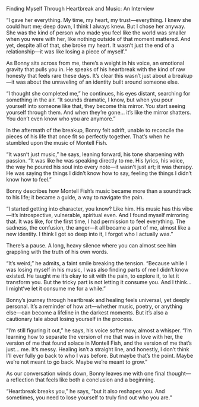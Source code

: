 Finding Myself Through Heartbreak and Music: An Interview

“I gave her everything. My time, my heart, my trust—everything. I knew she could hurt me; deep down, I think I always knew. But I chose her anyway. She was the kind of person who made you feel like the world was smaller when you were with her, like nothing outside of that moment mattered. And yet, despite all of that, she broke my heart. It wasn’t just the end of a relationship—it was like losing a piece of myself.”

As Bonny sits across from me, there’s a weight in his voice, an emotional gravity that pulls you in. He speaks of his heartbreak with the kind of raw honesty that feels rare these days. It’s clear this wasn’t just about a breakup—it was about the unraveling of an identity built around someone else.

“I thought she completed me,” he continues, his eyes distant, searching for something in the air. “It sounds dramatic, I know, but when you pour yourself into someone like that, they become this mirror. You start seeing yourself through them. And when they’re gone… it’s like the mirror shatters. You don’t even know who you are anymore.”

In the aftermath of the breakup, Bonny felt adrift, unable to reconcile the pieces of his life that once fit so perfectly together. That’s when he stumbled upon the music of Montell Fish.

“It wasn’t just music,” he says, leaning forward, his tone sharpening with passion. “It was like he was speaking directly to me. His lyrics, his voice, the way he poured his soul into every note—it wasn’t just art; it was therapy. He was saying the things I didn’t know how to say, feeling the things I didn’t know how to feel.”

Bonny describes how Montell Fish’s music became more than a soundtrack to his life; it became a guide, a way to navigate the pain.

“I started getting into character, you know? Like him. His music has this vibe—it’s introspective, vulnerable, spiritual even. And I found myself mirroring that. It was like, for the first time, I had permission to feel everything. The sadness, the confusion, the anger—it all became a part of me, almost like a new identity. I think I got so deep into it, I forgot who I actually was.”

There’s a pause. A long, heavy silence where you can almost see him grappling with the truth of his own words.

“It’s weird,” he admits, a faint smile breaking the tension. “Because while I was losing myself in his music, I was also finding parts of me I didn’t know existed. He taught me it’s okay to sit with the pain, to explore it, to let it transform you. But the tricky part is not letting it consume you. And I think… I might’ve let it consume me for a while.”

Bonny’s journey through heartbreak and healing feels universal, yet deeply personal. It’s a reminder of how art—whether music, poetry, or anything else—can become a lifeline in the darkest moments. But it’s also a cautionary tale about losing yourself in the process.

“I’m still figuring it out,” he says, his voice softer now, almost a whisper. “I’m learning how to separate the version of me that was in love with her, the version of me that found solace in Montell Fish, and the version of me that’s just… me. It’s messy. Healing isn’t a straight line, and honestly, I don’t think I’ll ever fully go back to who I was before. But maybe that’s the point. Maybe we’re not meant to go back. Maybe we’re meant to grow.”

As our conversation winds down, Bonny leaves me with one final thought—a reflection that feels like both a conclusion and a beginning.

“Heartbreak breaks you,” he says, “but it also reshapes you. And sometimes, you need to lose yourself to truly find out who you are.”
